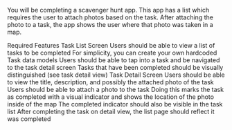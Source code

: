 You will be completing a scavenger hunt app. 
This app has a list which requires the user to attach photos based on the task. 
After attaching the photo to a task, the app shows the user where that photo was taken in a map.

Required Features
Task List Screen
Users should be able to view a list of tasks to be completed
For simplicity, you can create your own hardcoded Task data models
 Users should be able to tap into a task and be navigated to the task detail screen
Tasks that have been completed should be visually distinguished (see task detail view)
Task Detail Screen
Users should be able to view the title, description, and possibly the attached photo of the task
Users should be able to attach a photo to the task
Doing this marks the task as completed with a visual indicator and shows the location of the photo inside of the map
The completed indicator should also be visible in the task list
After completing the task on detail view, the list page should reflect it was completed
